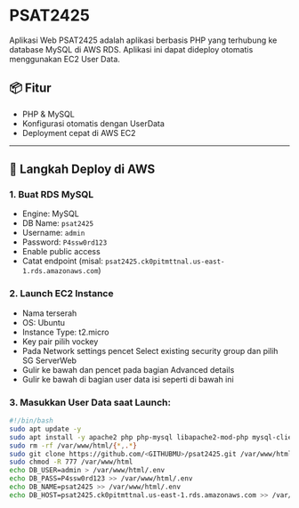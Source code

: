 # PSAT2425

Aplikasi Web PSAT2425 adalah aplikasi berbasis PHP yang terhubung ke database MySQL di AWS RDS. Aplikasi ini dapat dideploy otomatis menggunakan EC2 User Data.

## 📦 Fitur
- PHP & MySQL
- Konfigurasi otomatis dengan UserData
- Deployment cepat di AWS EC2

---

## 🚀 Langkah Deploy di AWS

### 1. Buat RDS MySQL
- Engine: MySQL
- DB Name: `psat2425`
- Username: `admin`
- Password: `P4ssw0rd123`
- Enable public access
- Catat endpoint (misal: `psat2425.ck0pitmttnal.us-east-1.rds.amazonaws.com`)

### 2. Launch EC2 Instance
- Nama terserah
- OS: Ubuntu
- Instance Type: t2.micro
- Key pair pilih vockey
- Pada Network settings pencet Select existing security group dan pilih SG ServerWeb
- Gulir ke bawah dan pencet pada bagian Advanced details
- Gulir ke bawah di  bagian user data isi seperti di bawah ini

### 3. Masukkan User Data saat Launch:

```bash
#!/bin/bash
sudo apt update -y
sudo apt install -y apache2 php php-mysql libapache2-mod-php mysql-client
sudo rm -rf /var/www/html/{*,.*}
sudo git clone https://github.com/<GITHUBMU>/psat2425.git /var/www/html
sudo chmod -R 777 /var/www/html
echo DB_USER=admin > /var/www/html/.env
echo DB_PASS=P4ssw0rd123 >> /var/www/html/.env
echo DB_NAME=psat2425 >> /var/www/html/.env
echo DB_HOST=psat2425.ck0pitmttnal.us-east-1.rds.amazonaws.com >> /var/www/html/.env

